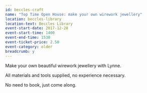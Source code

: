 ```yaml
---
id: beccles-craft
name: "Top Time Open House: make your own wirework jewellery"
location: beccles-library
location-text: Beccles Library
event-start-date: 2017-12-28
event-start-time: 1400
event-end-time: 1530
event-ticket-price: 2.50
event-category: older
breadcrumb: y
---
```


Make your own beautiful wirework jewellery with Lynne.

All materials and tools supplied, no experience necessary.

No need to book, just come along.
